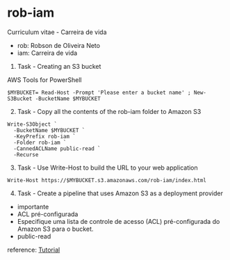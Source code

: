 # rob-iam
Curriculum vitae - Carreira de vida

- rob: Robson de Oliveira Neto
- iam: Carreira de vida

1. Task - Creating an S3 bucket

AWS Tools for PowerShell

````
$MYBUCKET= Read-Host -Prompt 'Please enter a bucket name' ; New-S3Bucket -BucketName $MYBUCKET
````

2. Task - Copy all the contents of the rob-iam folder to Amazon S3

````
Write-S3Object `
  -BucketName $MYBUCKET `
  -KeyPrefix rob-iam `
  -Folder rob-iam `
  -CannedACLName public-read `
  -Recurse
````

3. Task - Use Write-Host to build the URL to your web application

````
Write-Host https://$MYBUCKET.s3.amazonaws.com/rob-iam/index.html
````

4. Task - Create a pipeline that uses Amazon S3 as a deployment provider

- importante
- ACL pré-configurada
- Especifique uma lista de controle de acesso (ACL) pré-configurada do Amazon S3 para o bucket.
- public-read


reference: [Tutorial](https://docs.aws.amazon.com/codepipeline/latest/userguide/tutorials-s3deploy.html)
